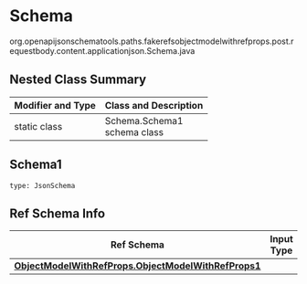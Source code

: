 # Schema
org.openapijsonschematools.paths.fakerefsobjectmodelwithrefprops.post.requestbody.content.applicationjson.Schema.java

## Nested Class Summary
| Modifier and Type | Class and Description |
| ----------------- | ---------------------- |
| static class | Schema.Schema1<br> schema class |

## Schema1
```
type: JsonSchema
```

## Ref Schema Info
Ref Schema | Input Type | Output Type
---------- | ---------- | -----------
[**ObjectModelWithRefProps.ObjectModelWithRefProps1**](../../../../../../components/schemas/ObjectModelWithRefProps.md) |  | 
